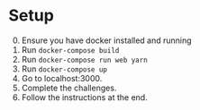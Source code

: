 # Setup

0. Ensure you have docker installed and running
1. Run `docker-compose build`
2. Run `docker-compose run web yarn`
3. Run `docker-compose up`
4. Go to localhost:3000.
5. Complete the challenges.
6. Follow the instructions at the end.
